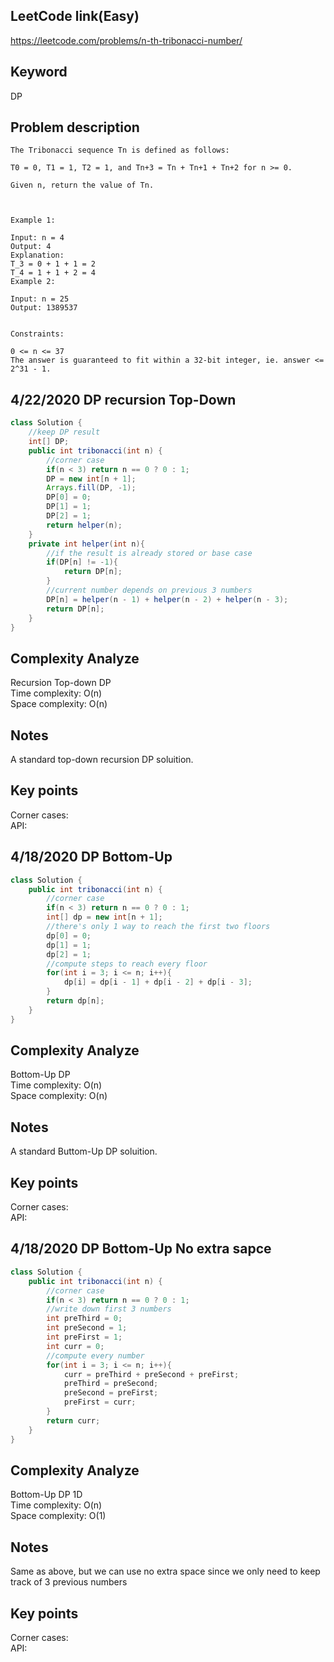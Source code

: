 ## LeetCode link(Easy)
https://leetcode.com/problems/n-th-tribonacci-number/

## Keyword
DP

## Problem description
```
The Tribonacci sequence Tn is defined as follows: 

T0 = 0, T1 = 1, T2 = 1, and Tn+3 = Tn + Tn+1 + Tn+2 for n >= 0.

Given n, return the value of Tn.

 

Example 1:

Input: n = 4
Output: 4
Explanation:
T_3 = 0 + 1 + 1 = 2
T_4 = 1 + 1 + 2 = 4
Example 2:

Input: n = 25
Output: 1389537
 

Constraints:

0 <= n <= 37
The answer is guaranteed to fit within a 32-bit integer, ie. answer <= 2^31 - 1.
```
## 4/22/2020 DP recursion Top-Down

```java
class Solution {
    //keep DP result
    int[] DP;
    public int tribonacci(int n) {
        //corner case
        if(n < 3) return n == 0 ? 0 : 1;
        DP = new int[n + 1];
        Arrays.fill(DP, -1);
        DP[0] = 0;
        DP[1] = 1;
        DP[2] = 1;
        return helper(n);
    }
    private int helper(int n){
        //if the result is already stored or base case
        if(DP[n] != -1){
            return DP[n];
        }
        //current number depends on previous 3 numbers
        DP[n] = helper(n - 1) + helper(n - 2) + helper(n - 3);
        return DP[n];
    }
}
```

## Complexity Analyze
Recursion Top-down DP\
Time complexity: O(n)\
Space complexity: O(n)

## Notes
A standard top-down recursion DP soluition.

## Key points
Corner cases: \
API:

## 4/18/2020 DP Bottom-Up

```java
class Solution {
    public int tribonacci(int n) {
        //corner case
        if(n < 3) return n == 0 ? 0 : 1;
        int[] dp = new int[n + 1];
        //there's only 1 way to reach the first two floors
        dp[0] = 0;
        dp[1] = 1;
        dp[2] = 1;
        //compute steps to reach every floor
        for(int i = 3; i <= n; i++){
            dp[i] = dp[i - 1] + dp[i - 2] + dp[i - 3];
        }
        return dp[n];
    }
}
```

## Complexity Analyze
Bottom-Up DP\
Time complexity: O(n)\
Space complexity: O(n)

## Notes
A standard Buttom-Up DP soluition.

## Key points
Corner cases: \
API:

## 4/18/2020 DP Bottom-Up No extra sapce

```java
class Solution {
    public int tribonacci(int n) {
        //corner case
        if(n < 3) return n == 0 ? 0 : 1;
        //write down first 3 numbers
        int preThird = 0;
        int preSecond = 1;
        int preFirst = 1;
        int curr = 0;
        //compute every number
        for(int i = 3; i <= n; i++){
            curr = preThird + preSecond + preFirst;
            preThird = preSecond;
            preSecond = preFirst;
            preFirst = curr;
        }
        return curr;
    }
}
```

## Complexity Analyze
Bottom-Up DP 1D\
Time complexity: O(n)\
Space complexity: O(1)

## Notes
Same as above, but we can use no extra space since we only need to keep track of 3 previous numbers

## Key points
Corner cases: \
API:
